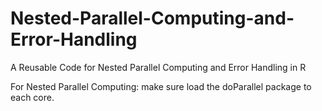 # Nested-Parallel-Computing-and-Error-Handling
A Reusable Code for Nested Parallel Computing and Error Handling in R

For Nested Parallel Computing: make sure load the doParallel package to each core.
